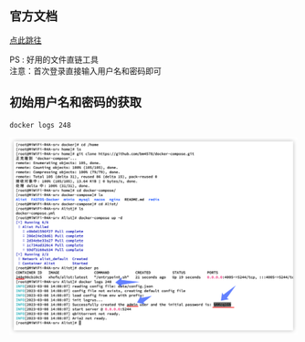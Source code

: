 ## 官方文档
[点此跳往](https://alist.nn.ci/zh/)

PS : 好用的文件直链工具
<br/>
注意：首次登录直接输入用户名和密码即可
## 初始用户名和密码的获取
```shell
docker logs 248 
```
![](https://raw.githubusercontent.com/bm4578/images/master/202303082213176.png)
